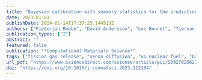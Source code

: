 ```yaml
---
title: "Bayesian calibration with summary statistics for the prediction of xenon diffusion in UO2 nuclear fuel"
date: 2023-01-01
publishDate: 2024-01-14T17:37:25.144519Z
authors: ["Pieterjan Robbe", "David Andersson", "Luc Bonnet", "Tiernan A. Casey", "Michael W. D. Cooper", "Christopher Matthews", "Khachik Sargsyan", "Habib N. Najm"]
publication_types: ["2"]
abstract: ""
featured: false
publication: "*Computational Materials Science*"
tags: ["fission gas release", "xenon diffusion", "uo nuclear fuel", "bayesian calibration", "data-free inference"]
url_pdf: "https://www.sciencedirect.com/science/article/pii/S0927025623001787"
doi: "https://doi.org/10.1016/j.commatsci.2023.112184"
---
```


